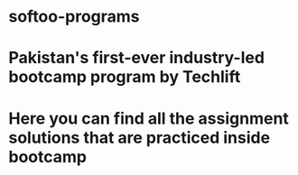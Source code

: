 # softoo-programs
# Pakistan's first-ever industry-led bootcamp program by Techlift
# Here you can find all the assignment solutions that are practiced inside bootcamp
